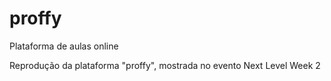 # proffy
Plataforma de aulas online

Reprodução da plataforma "proffy", mostrada no evento Next Level Week 2
